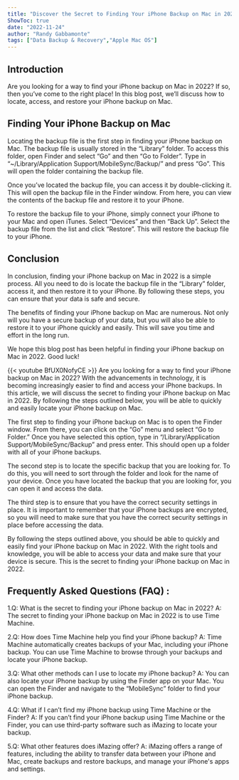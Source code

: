 ```yaml
---
title: "Discover the Secret to Finding Your iPhone Backup on Mac in 2022!"
ShowToc: true 
date: "2022-11-24"
author: "Randy Gabbamonte" 
tags: ["Data Backup & Recovery","Apple Mac OS"]
---
```

## Introduction

Are you looking for a way to find your iPhone backup on Mac in 2022? If so, then you’ve come to the right place! In this blog post, we’ll discuss how to locate, access, and restore your iPhone backup on Mac. 

## Finding Your iPhone Backup on Mac

Locating the backup file is the first step in finding your iPhone backup on Mac. The backup file is usually stored in the “Library” folder. To access this folder, open Finder and select “Go” and then “Go to Folder”. Type in “~/Library/Application Support/MobileSync/Backup/” and press “Go”. This will open the folder containing the backup file. 

Once you’ve located the backup file, you can access it by double-clicking it. This will open the backup file in the Finder window. From here, you can view the contents of the backup file and restore it to your iPhone. 

To restore the backup file to your iPhone, simply connect your iPhone to your Mac and open iTunes. Select “Devices” and then “Back Up”. Select the backup file from the list and click “Restore”. This will restore the backup file to your iPhone. 

## Conclusion

In conclusion, finding your iPhone backup on Mac in 2022 is a simple process. All you need to do is locate the backup file in the “Library” folder, access it, and then restore it to your iPhone. By following these steps, you can ensure that your data is safe and secure. 

The benefits of finding your iPhone backup on Mac are numerous. Not only will you have a secure backup of your data, but you will also be able to restore it to your iPhone quickly and easily. This will save you time and effort in the long run. 

We hope this blog post has been helpful in finding your iPhone backup on Mac in 2022. Good luck!

{{< youtube BfUX0NofyCE >}} 
Are you looking for a way to find your iPhone backup on Mac in 2022? With the advancements in technology, it is becoming increasingly easier to find and access your iPhone backups. In this article, we will discuss the secret to finding your iPhone backup on Mac in 2022. By following the steps outlined below, you will be able to quickly and easily locate your iPhone backup on Mac. 

The first step to finding your iPhone backup on Mac is to open the Finder window. From there, you can click on the “Go” menu and select “Go to Folder.” Once you have selected this option, type in “/Library/Application Support/MobileSync/Backup” and press enter. This should open up a folder with all of your iPhone backups. 

The second step is to locate the specific backup that you are looking for. To do this, you will need to sort through the folder and look for the name of your device. Once you have located the backup that you are looking for, you can open it and access the data. 

The third step is to ensure that you have the correct security settings in place. It is important to remember that your iPhone backups are encrypted, so you will need to make sure that you have the correct security settings in place before accessing the data. 

By following the steps outlined above, you should be able to quickly and easily find your iPhone backup on Mac in 2022. With the right tools and knowledge, you will be able to access your data and make sure that your device is secure. This is the secret to finding your iPhone backup on Mac in 2022.

## Frequently Asked Questions (FAQ) :
1.Q: What is the secret to finding your iPhone backup on Mac in 2022?
A: The secret to finding your iPhone backup on Mac in 2022 is to use Time Machine.

2.Q: How does Time Machine help you find your iPhone backup?
A: Time Machine automatically creates backups of your Mac, including your iPhone backup. You can use Time Machine to browse through your backups and locate your iPhone backup.

3.Q: What other methods can I use to locate my iPhone backup?
A: You can also locate your iPhone backup by using the Finder app on your Mac. You can open the Finder and navigate to the “MobileSync” folder to find your iPhone backup.

4.Q: What if I can’t find my iPhone backup using Time Machine or the Finder?
A: If you can’t find your iPhone backup using Time Machine or the Finder, you can use third-party software such as iMazing to locate your backup.

5.Q: What other features does iMazing offer?
A: iMazing offers a range of features, including the ability to transfer data between your iPhone and Mac, create backups and restore backups, and manage your iPhone's apps and settings.


